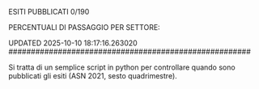 ESITI PUBBLICATI 0/190 

PERCENTUALI DI PASSAGGIO PER SETTORE:

UPDATED 2025-10-10 18:17:16.263020
###################################################### 

Si tratta di un semplice script in python per controllare quando sono pubblicati gli esiti (ASN 2021, sesto quadrimestre).

